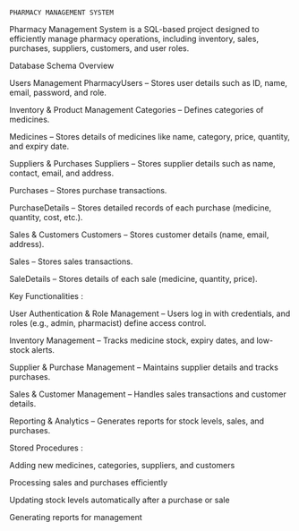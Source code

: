                                                                      PHARMACY MANAGEMENT SYSTEM
 
 Pharmacy Management System is a SQL-based project designed to efficiently manage pharmacy operations, including inventory, sales, purchases, suppliers, customers, and user roles. 

 Database Schema Overview

  Users Management
PharmacyUsers – Stores user details such as ID, name, email, password, and role.

   Inventory & Product Management
Categories – Defines categories of medicines.

Medicines – Stores details of medicines like name, category, price, quantity, and expiry date.

  Suppliers & Purchases
Suppliers – Stores supplier details such as name, contact, email, and address.

Purchases – Stores purchase transactions.

PurchaseDetails – Stores detailed records of each purchase (medicine, quantity, cost, etc.).

   Sales & Customers
Customers – Stores customer details (name, email, address).

Sales – Stores sales transactions.

SaleDetails – Stores details of each sale (medicine, quantity, price).

   Key Functionalities :

 User Authentication & Role Management – Users log in with credentials, and roles (e.g., admin, pharmacist) define access control.
 
   Inventory Management – Tracks medicine stock, expiry dates, and low-stock alerts.
   
   Supplier & Purchase Management – Maintains supplier details and tracks purchases.
   
   Sales & Customer Management – Handles sales transactions and customer details.
   
   Reporting & Analytics – Generates reports for stock levels, sales, and purchases.
   
 Stored Procedures :
 
   Adding new medicines, categories, suppliers, and customers 
   
  Processing sales and purchases efficiently
  
  Updating stock levels automatically after a purchase or sale
  
  Generating reports for management


